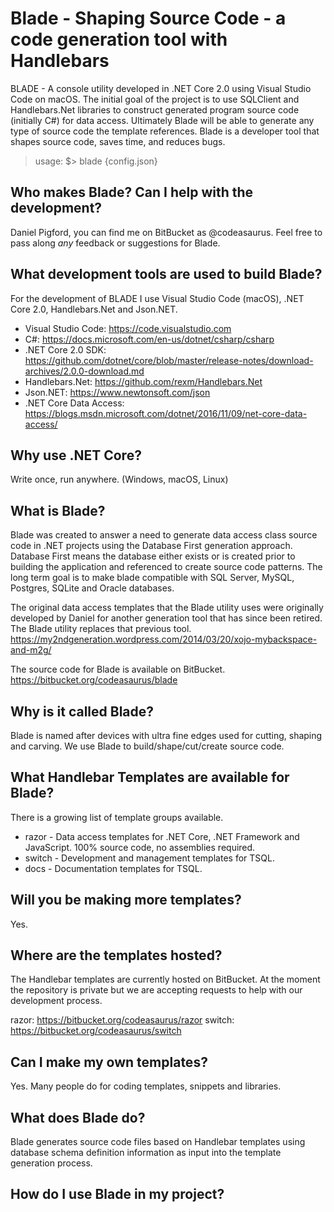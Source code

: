 

# Blade - Shaping Source Code - a code generation tool with Handlebars

BLADE - A console utility developed in .NET Core 2.0 using Visual Studio Code on macOS.  The initial goal of the project is to use SQLClient and Handlebars.Net libraries to construct generated program source code (initially C#) for data access.  Ultimately Blade will be able to generate any type of source code the template references.  Blade is a developer tool that shapes source code, saves time, and reduces bugs.

> usage: $> blade {config.json}

## Who makes Blade?  Can I help with the development?

Daniel Pigford, you can find me on BitBucket as @codeasaurus.  Feel free to pass along _any_ feedback or suggestions for Blade.

## What development tools are used to build Blade?

For the development of BLADE I use Visual Studio Code (macOS), .NET Core 2.0, Handlebars.Net and Json.NET.

* Visual Studio Code: https://code.visualstudio.com
* C#: https://docs.microsoft.com/en-us/dotnet/csharp/csharp
* .NET Core 2.0 SDK: https://github.com/dotnet/core/blob/master/release-notes/download-archives/2.0.0-download.md
* Handlebars.Net: https://github.com/rexm/Handlebars.Net
* Json.NET: https://www.newtonsoft.com/json
* .NET Core Data Access: https://blogs.msdn.microsoft.com/dotnet/2016/11/09/net-core-data-access/

## Why use .NET Core?

Write once, run anywhere. (Windows, macOS, Linux)

## What is Blade?

Blade was created to answer a need to generate data access class source code in .NET projects using the Database First generation approach.  Database First means the database either exists or is created prior to building the application and referenced to create source code patterns.  The long term goal is to make blade compatible with SQL Server, MySQL, Postgres, SQLite and Oracle databases.

The original data access templates that the Blade utility uses were originally developed by Daniel for another generation tool that has since been retired.  The Blade utility replaces that previous tool.  https://my2ndgeneration.wordpress.com/2014/03/20/xojo-mybackspace-and-m2g/

The source code for Blade is available on BitBucket.  https://bitbucket.org/codeasaurus/blade

## Why is it called Blade?

Blade is named after devices with ultra fine edges used for cutting, shaping and carving.  We use Blade to build/shape/cut/create source code.

## What Handlebar Templates are available for Blade?

There is a growing list of template groups available.

* razor - Data access templates for .NET Core, .NET Framework and JavaScript.  100% source code, no assemblies required.
* switch - Development and management templates for TSQL.
* docs - Documentation templates for TSQL.

## Will you be making more templates?

Yes.

## Where are the templates hosted?

The Handlebar templates are currently hosted on BitBucket.  At the moment the repository is private but we are accepting requests to help with our development process.

razor:  https://bitbucket.org/codeasaurus/razor
switch: https://bitbucket.org/codeasaurus/switch 

## Can I make my own templates?

Yes.  Many people do for coding templates, snippets and libraries.

## What does Blade do?

Blade generates source code files based on Handlebar templates using database schema definition information as input into the template generation process.

## How do I use Blade in my project?


